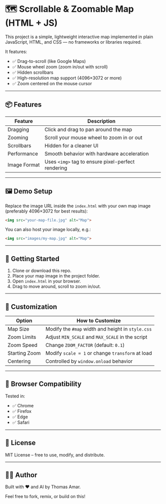 # 🗺️ Scrollable & Zoomable Map (HTML + JS)

This project is a simple, lightweight interactive map implemented in plain JavaScript, HTML, and CSS — no frameworks or libraries required.

It features:

- ✅ Drag-to-scroll (like Google Maps)
- ✅ Mouse wheel zoom (zoom in/out with scroll)
- ✅ Hidden scrollbars
- ✅ High-resolution map support (4096×3072 or more)
- ✅ Zoom centered on the mouse cursor

---

## 📦 Features

| Feature         | Description                                  |
|----------------|----------------------------------------------|
| Dragging       | Click and drag to pan around the map         |
| Zooming        | Scroll your mouse wheel to zoom in or out    |
| Scrollbars     | Hidden for a cleaner UI                      |
| Performance    | Smooth behavior with hardware acceleration   |
| Image Format   | Uses `<img>` tag to ensure pixel-perfect rendering |

---

## 🖼️ Demo Setup

Replace the image URL inside the `index.html` with your own map image (preferably 4096×3072 for best results):

```html
<img src="your-map-file.jpg" alt="Map">
```

You can also host your image locally, e.g.:

```html
<img src="images/my-map.jpg" alt="Map">
```

---

## 🚀 Getting Started

1. Clone or download this repo.
2. Place your map image in the project folder.
3. Open `index.html` in your browser.
4. Drag to move around, scroll to zoom in/out.

---

## 🔧 Customization

| Option         | How to Customize                                        |
|----------------|---------------------------------------------------------|
| Map Size       | Modify the `#map` width and height in `style.css`       |
| Zoom Limits    | Adjust `MIN_SCALE` and `MAX_SCALE` in the script        |
| Zoom Speed     | Change `ZOOM_FACTOR` (default: `0.1`)                   |
| Starting Zoom  | Modify `scale = 1` or change `transform` at load        |
| Centering      | Controlled by `window.onload` behavior                  |

---

## 🧪 Browser Compatibility

Tested in:

- ✅ Chrome
- ✅ Firefox
- ✅ Edge
- ✅ Safari

---

## 📜 License

MIT License – free to use, modify, and distribute.

---

## 🙋‍♂️ Author

Built with ❤️ and AI by Thomas Amar.

Feel free to fork, remix, or build on this!
